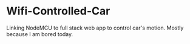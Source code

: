 # Wifi-Controlled-Car
Linking NodeMCU to full stack web app to control car's motion. Mostly because I am bored today.
